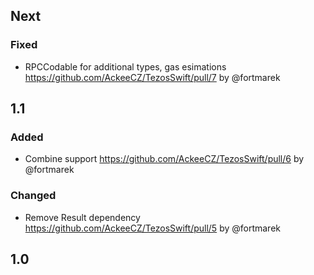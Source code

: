 ## Next

### Fixed

- RPCCodable for additional types, gas esimations https://github.com/AckeeCZ/TezosSwift/pull/7 by @fortmarek

## 1.1

### Added

- Combine support https://github.com/AckeeCZ/TezosSwift/pull/6 by @fortmarek

### Changed

- Remove Result dependency https://github.com/AckeeCZ/TezosSwift/pull/5 by @fortmarek

## 1.0
